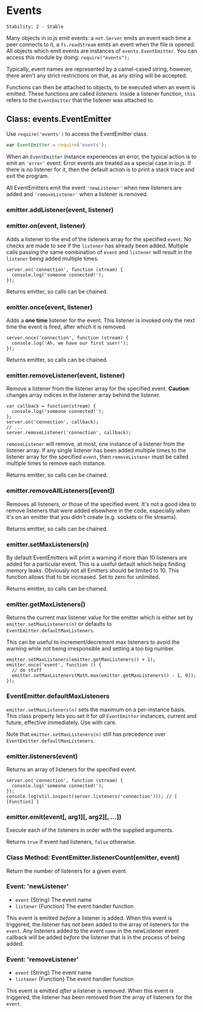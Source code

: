 # Events

    Stability: 2 - Stable

<!--type=module-->

Many objects in io.js emit events: a `net.Server` emits an event each time
a peer connects to it, a `fs.readStream` emits an event when the file is
opened. All objects which emit events are instances of `events.EventEmitter`.
You can access this module by doing: `require("events");`

Typically, event names are represented by a camel-cased string, however,
there aren't any strict restrictions on that, as any string will be accepted.

Functions can then be attached to objects, to be executed when an event
is emitted. These functions are called _listeners_. Inside a listener
function, `this` refers to the `EventEmitter` that the listener was
attached to.


## Class: events.EventEmitter

Use `require('events')` to access the EventEmitter class.

```javascript
var EventEmitter = require('events');
```

When an `EventEmitter` instance experiences an error, the typical action is
to emit an `'error'` event.  Error events are treated as a special case in
io.js.  If there is no listener for it, then the default action is to print
a stack trace and exit the program.

All EventEmitters emit the event `'newListener'` when new listeners are
added and `'removeListener'` when a listener is removed.

### emitter.addListener(event, listener)
### emitter.on(event, listener)

Adds a listener to the end of the listeners array for the specified `event`.
No checks are made to see if the `listener` has already been added. Multiple
calls passing the same combination of `event` and `listener` will result in the
`listener` being added multiple times.

    server.on('connection', function (stream) {
      console.log('someone connected!');
    });

Returns emitter, so calls can be chained.

### emitter.once(event, listener)

Adds a **one time** listener for the event. This listener is
invoked only the next time the event is fired, after which
it is removed.

    server.once('connection', function (stream) {
      console.log('Ah, we have our first user!');
    });

Returns emitter, so calls can be chained.

### emitter.removeListener(event, listener)

Remove a listener from the listener array for the specified event.
**Caution**: changes array indices in the listener array behind the listener.

    var callback = function(stream) {
      console.log('someone connected!');
    };
    server.on('connection', callback);
    // ...
    server.removeListener('connection', callback);

`removeListener` will remove, at most, one instance of a listener from the
listener array. If any single listener has been added multiple times to the
listener array for the specified `event`, then `removeListener` must be called
multiple times to remove each instance.

Returns emitter, so calls can be chained.

### emitter.removeAllListeners([event])

Removes all listeners, or those of the specified event. It's not a good idea to
remove listeners that were added elsewhere in the code, especially when it's on
an emitter that you didn't create (e.g. sockets or file streams).

Returns emitter, so calls can be chained.

### emitter.setMaxListeners(n)

By default EventEmitters will print a warning if more than 10 listeners are
added for a particular event. This is a useful default which helps finding
memory leaks. Obviously not all Emitters should be limited to 10. This function
allows that to be increased. Set to zero for unlimited.

Returns emitter, so calls can be chained.

### emitter.getMaxListeners()

Returns the current max listener value for the emitter which is either set by
`emitter.setMaxListeners(n)` or defaults to `EventEmitter.defaultMaxListeners`.

This can be useful to increment/decrement max listeners to avoid the warning
while not being irresponsible and setting a too big number.

    emitter.setMaxListeners(emitter.getMaxListeners() + 1);
    emitter.once('event', function () {
      // do stuff
      emitter.setMaxListeners(Math.max(emitter.getMaxListeners() - 1, 0));
    });

### EventEmitter.defaultMaxListeners

`emitter.setMaxListeners(n)` sets the maximum on a per-instance basis.
This class property lets you set it for *all* `EventEmitter` instances,
current and future, effective immediately. Use with care.

Note that `emitter.setMaxListeners(n)` still has precedence over
`EventEmitter.defaultMaxListeners`.


### emitter.listeners(event)

Returns an array of listeners for the specified event.

    server.on('connection', function (stream) {
      console.log('someone connected!');
    });
    console.log(util.inspect(server.listeners('connection'))); // [ [Function] ]


### emitter.emit(event[, arg1][, arg2][, ...])

Execute each of the listeners in order with the supplied arguments.

Returns `true` if event had listeners, `false` otherwise.


### Class Method: EventEmitter.listenerCount(emitter, event)

Return the number of listeners for a given event.


### Event: 'newListener'

* `event` {String} The event name
* `listener` {Function} The event handler function

This event is emitted *before* a listener is added. When this event is
triggered, the listener has not been added to the array of listeners for the
`event`. Any listeners added to the event `name` in the newListener event
callback will be added *before* the listener that is in the process of being
added.


### Event: 'removeListener'

* `event` {String} The event name
* `listener` {Function} The event handler function

This event is emitted *after* a listener is removed.  When this event is
triggered, the listener has been removed from the array of listeners for the
`event`.
